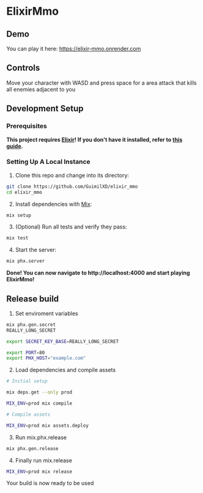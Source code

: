 # ElixirMmo

## Demo

You can play it here: https://elixir-mmo.onrender.com

## Controls

Move your character with WASD and press space for a area attack that kills all enemies adjacent to you

## Development Setup
### Prerequisites
**This project requires [Elixir](https://elixir-lang.org)! If you don't have it installed, refer to [this guide](https://elixir-lang.org/install.html).**

### Setting Up A Local Instance
1. Clone this repo and change into its directory:
```sh
git clone https://github.com/GuimilXD/elixir_mmo
cd elixir_mmo
```
2. Install dependencies with [Mix](https://elixir-lang.org/getting-started/mix-otp/introduction-to-mix.html):
```sh
mix setup
```
3. (Optional) Run all tests and verify they pass:
```sh
mix test
```
4. Start the server:
```sh
mix phx.server
```
**Done! You can now navigate to http://localhost:4000 and start playing ElixirMmo!**

## Release build

1. Set enviroment variables
```sh
mix phx.gen.secret
REALLY_LONG_SECRET

export SECRET_KEY_BASE=REALLY_LONG_SECRET

export PORT=80
export PHX_HOST="example.com"
```

2. Load dependencies and compile assets
```sh
# Initial setup

mix deps.get --only prod

MIX_ENV=prod mix compile

# Compile assets

MIX_ENV=prod mix assets.deploy
```

3. Run mix.phx.release
```sh
mix phx.gen.release
```

4. Finally run mix.release
```sh
MIX_ENV=prod mix release
```

Your build is now ready to be used
